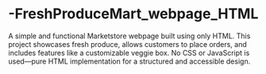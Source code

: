# -FreshProduceMart_webpage_HTML
A simple and functional Marketstore webpage built using only HTML. This project showcases fresh produce, allows customers to place orders, and includes features like a customizable veggie box. No CSS or JavaScript is used—pure HTML implementation for a structured and accessible design.
